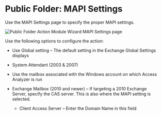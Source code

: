 # Public Folder: MAPI Settings

Use the MAPI Settings page to specify the proper MAPI settings.

![Public Folder Action Module Wizard MAPI Settings page](/img/product_docs/accessanalyzer/12.0/admin/action/publicfolder/mapisettings.webp)

Use the following options to configure the action:

- Use Global setting – The default setting in the Exchange Global Settings displays
- System Attendant (2003 & 2007)
- Use the mailbox associated with the Windows account on which Access Analyzer is run
- Exchange Mailbox (2010 and newer) – If targeting a 2010 Exchange Server, specify the CAS server.
  This is also where the MAPI setting is selected.

    - Client Access Server – Enter the Domain Name in this field
